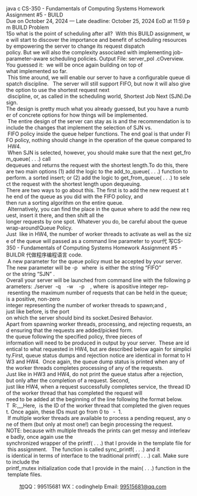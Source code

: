 java c
CS-350 - Fundamentals of Computing Systems
Homework Assignment #5 - BUILD
Due on October 24, 2024 — Late deadline: October 25, 2024 EoD at 11:59 pm
BUILD Problem 1So what is the point of scheduling after all?  With this BUILD assignment, we will start to discover the importance and benefit of scheduling resources by empowering the server to change its request dispatch policy. But we will also the complexity associated with implementing job-parameter-aware scheduling policies.
Output File: server_pol .cOverview. You guessed it:  we will be once again building on top of what implemented so far.  This time around, we will enable our server to have a configurable queue dispatch discipline.   The server will still support FIFO, but now it will also give the option to use the shortest request next  discipline, or, as called in the scheduling world, Shortest Job Next (SJN).Design. The design is pretty much what you already guessed, but you have a number of concrete options for how things will be implemented.  The entire design of the server can stay as is and the recommendation is to include the changes that implement the selection of SJN vs.  FIFO policy inside the queue helper functions. The end goal is that under FIFO policy, nothing should change in the operation of the queue compared to HW4.  When SJN is selected, however, you should make sure that the next get_from_queue( . . .) call dequeues and returns the request with the shortest length.To do this, there are two main options (1) add the logic to the add_to_queue( . . .) function to perform. a sorted insert; or (2) add the logic to get_from_queue( . . .) to select the request with the shortest length upon dequeuing. There are two ways to go about this. The first is to add the new request at the end of the queue as you did with the FIFO policy, and then run a sorting algorithm on the entire queue.  Alternatively, you can find the place in the queue where to add the new request, insert it there, and then shift all the longer requests by one spot. Whatever you do, be careful about the queue wrap-around!Queue Policy. Just  like in HW4, the number of worker threads to activate as well as the size of the queue will passed as a command line parameter to your代 写CS-350 - Fundamentals of Computing Systems Homework Assignment #5 - BUILDR
代做程序编程语言 code.  A new parameter for the queue policy must be accepted by your server. The new parameter will be -p   where  is either the string “FIFO” or the string “SJN” .
Overall your server will be launched from command line with the following parameters:
./server  -q    -w    -p    , where  is apositive integer rep- resenting the maximum number of requests that can be held in the queue;  is a positive, non-zero integer representing the number of worker threads to spawn;and , just like before, is the port on which the server should bind its socket.Desired Behavior. Apart from spawning worker threads, processing, and rejecting requests, and ensuring that the requests are added/picked form. the queue following the specified policy, three pieces of information will need to be produced in output by your server.  These are identical to what requested in HW4, but are described below again for simplicity.First, queue status dumps and rejection notice are identical in format to HW3 and HW4.  Once again, the queue dump status is printed when any of the worker threads completes processing of any of the requests. Just like in HW3 and HW4, do not print the queue status after a rejection, but only after the completion of a request.
Second, just like HW4, when a request successfully completes service, the thread ID of the worker thread that has completed the request will need to be added at the beginning of the line following the format below.
T  R:,,,,Here,  is the ID of the worker thread that completed the given request. Once again, these IDs must go from 0 to   -  1.  If multiple worker threads are available to process a pending request, any one of them (but only at most one!) can begin processing the request.
NOTE: because with multiple threads the prints can get messy and interleave badly, once again use the synchronized wrapper of the printf( . . .) that I provide in the template file for this assignment.   The function is called sync_printf( . . .) and it is identical in terms of interface to the traditional printf( . . .) call. Make sure to include the printf_mutex initialization code that I provide in the main( . . .) function in the template files.






         
加QQ：99515681  WX：codinghelp  Email: 99515681@qq.com
